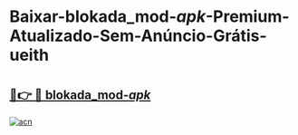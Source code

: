 # Baixar-blokada_mod-_apk_-Premium-Atualizado-Sem-Anúncio-Grátis-ueith

# <h2><a href="https://6fjwlt.esa.edu.pl?src=blokada_mod-_apk_&ref=ueith">🔗👉 🔴 blokada_mod-_apk_</a></h2>

[![acn](https://github.com/user-attachments/assets/0f9c940e-d8b0-45ae-aac7-cd30a18b3e1c)](https://6fjwlt.esa.edu.pl?src=blokada_mod-_apk_&ref=ueith)

